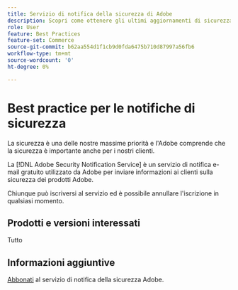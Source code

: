 ```yaml
---
title: Servizio di notifica della sicurezza di Adobe
description: Scopri come ottenere gli ultimi aggiornamenti di sicurezza sui prodotti Adobe.
role: User
feature: Best Practices
feature-set: Commerce
source-git-commit: b62aa554d1f1cb9d0fda6475b710d87997a56fb6
workflow-type: tm+mt
source-wordcount: '0'
ht-degree: 0%

---
```



# Best practice per le notifiche di sicurezza

La sicurezza è una delle nostre massime priorità e l&#39;Adobe comprende che la sicurezza è importante anche per i nostri clienti.

La [!DNL Adobe Security Notification Service] è un servizio di notifica e-mail gratuito utilizzato da Adobe per inviare informazioni ai clienti sulla sicurezza dei prodotti Adobe.

Chiunque può iscriversi al servizio ed è possibile annullare l&#39;iscrizione in qualsiasi momento.

## Prodotti e versioni interessati

Tutto

## Informazioni aggiuntive

[Abbonati](https://www.adobe.com/subscription/adbeSecurityNotifications.html) al servizio di notifica della sicurezza Adobe.

